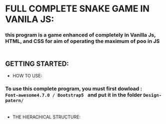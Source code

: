# FULL COMPLETE SNAKE GAME IN VANILA JS:
### this program is a game enhanced of completely in Vanilla Js, HTML, and CSS for aim of operating the maximum of poo in JS<br> <br>

## GETTING STARTED:

- HOW TO USE:

### To use this complete program, you must first dowload  : <br> `Font-awesome4.7.0 / Bootstrap5 `  and put it in the folder ``Design-patern/`` <br> <br>

- THE HIERACHICAL STRUCTURE: 


